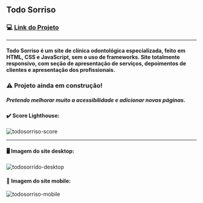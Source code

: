## Todo Sorriso

### :computer: [Link do Projeto](https://todosorriso.vercel.app/)

---

#### Todo Sorriso é um site de clínica odontológica especializada, feito em HTML, CSS e JavaScript, sem o uso de frameworks. Site totalmente responsivo, com seção de apresentação de serviços, depoimentos de clientes e apresentação dos profissionais.

### :warning: Projeto ainda em construção!
##### Pretendo melhorar muito a acessibilidade e adicionar novas páginas.

#### :heavy_check_mark: Score Lighthouse:  
![todosorriso-score](https://user-images.githubusercontent.com/82607849/198026544-5d1705ca-a740-4dbd-83c4-033e7ad7dc1d.jpg)

---

#### :desktop_computer: Imagem do site desktop:
![todosorrido-desktop](https://user-images.githubusercontent.com/82607849/198020871-9de9dd66-88d2-481b-bb29-0ca514303152.jpg)  
  
#### :iphone: Imagem do site mobile:
![todosorriso-mobile](https://user-images.githubusercontent.com/82607849/198022305-3fb166c0-ce92-4703-adda-3a65eb14b9fd.jpg)
